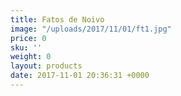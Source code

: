 ```yaml
---
title: Fatos de Noivo
image: "/uploads/2017/11/01/ft1.jpg"
price: 0
sku: ''
weight: 0
layout: products
date: 2017-11-01 20:36:31 +0000
---
```

